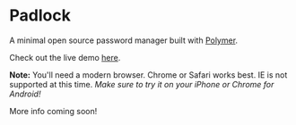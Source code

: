 # Padlock
A minimal open source password manager built with [Polymer](http://www.polymer-project.org/).

Check out the live demo [here](http://maklesoft.github.io/padlock).

**Note:** You'll need a modern browser. Chrome or Safari works best. IE is not supported at this time. *Make sure to try it on your iPhone or Chrome for Android!*

More info coming soon!